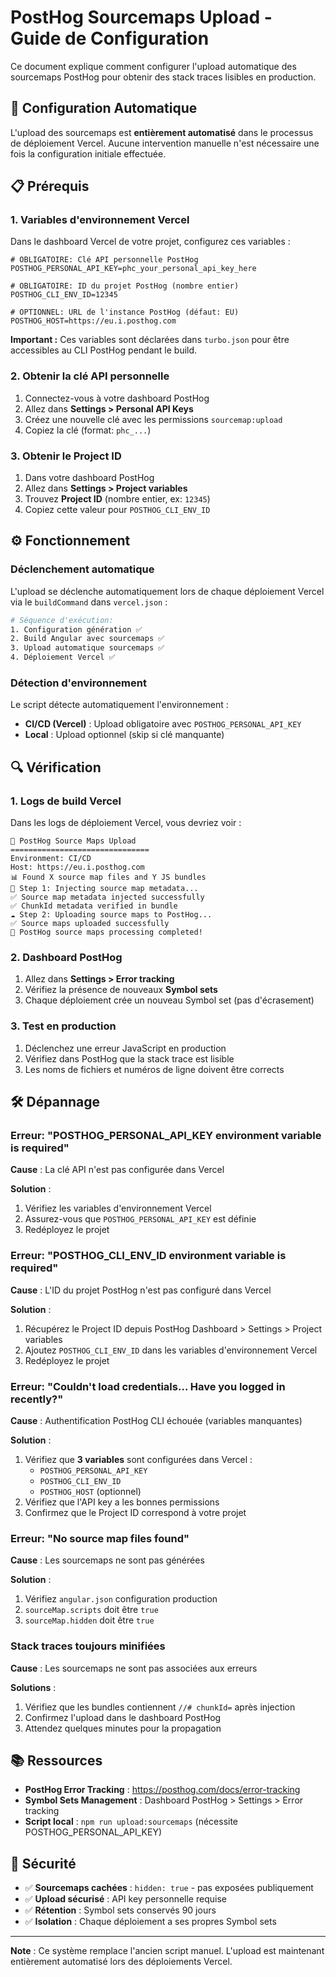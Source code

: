 # PostHog Sourcemaps Upload - Guide de Configuration

Ce document explique comment configurer l'upload automatique des sourcemaps PostHog pour obtenir des stack traces lisibles en production.

## 🔧 Configuration Automatique

L'upload des sourcemaps est **entièrement automatisé** dans le processus de déploiement Vercel. Aucune intervention manuelle n'est nécessaire une fois la configuration initiale effectuée.

## 📋 Prérequis

### 1. Variables d'environnement Vercel

Dans le dashboard Vercel de votre projet, configurez ces variables :

```env
# OBLIGATOIRE: Clé API personnelle PostHog
POSTHOG_PERSONAL_API_KEY=phc_your_personal_api_key_here

# OBLIGATOIRE: ID du projet PostHog (nombre entier)
POSTHOG_CLI_ENV_ID=12345

# OPTIONNEL: URL de l'instance PostHog (défaut: EU)
POSTHOG_HOST=https://eu.i.posthog.com
```

**Important :** Ces variables sont déclarées dans `turbo.json` pour être accessibles au CLI PostHog pendant le build.

### 2. Obtenir la clé API personnelle

1. Connectez-vous à votre dashboard PostHog
2. Allez dans **Settings > Personal API Keys**
3. Créez une nouvelle clé avec les permissions `sourcemap:upload`
4. Copiez la clé (format: `phc_...`)

### 3. Obtenir le Project ID

1. Dans votre dashboard PostHog
2. Allez dans **Settings > Project variables**
3. Trouvez **Project ID** (nombre entier, ex: `12345`)
4. Copiez cette valeur pour `POSTHOG_CLI_ENV_ID`

## ⚙️ Fonctionnement

### Déclenchement automatique

L'upload se déclenche automatiquement lors de chaque déploiement Vercel via le `buildCommand` dans `vercel.json` :

```bash
# Séquence d'exécution:
1. Configuration génération ✅
2. Build Angular avec sourcemaps ✅
3. Upload automatique sourcemaps ✅
4. Déploiement Vercel ✅
```

### Détection d'environnement

Le script détecte automatiquement l'environnement :

- **CI/CD (Vercel)** : Upload obligatoire avec `POSTHOG_PERSONAL_API_KEY`
- **Local** : Upload optionnel (skip si clé manquante)

## 🔍 Vérification

### 1. Logs de build Vercel

Dans les logs de déploiement Vercel, vous devriez voir :

```
🚀 PostHog Source Maps Upload
===============================
Environment: CI/CD
Host: https://eu.i.posthog.com
📊 Found X source map files and Y JS bundles
📝 Step 1: Injecting source map metadata...
✅ Source map metadata injected successfully
✅ ChunkId metadata verified in bundle
☁️ Step 2: Uploading source maps to PostHog...
✅ Source maps uploaded successfully
🎉 PostHog source maps processing completed!
```

### 2. Dashboard PostHog

1. Allez dans **Settings > Error tracking**
2. Vérifiez la présence de nouveaux **Symbol sets**
3. Chaque déploiement crée un nouveau Symbol set (pas d'écrasement)

### 3. Test en production

1. Déclenchez une erreur JavaScript en production
2. Vérifiez dans PostHog que la stack trace est lisible
3. Les noms de fichiers et numéros de ligne doivent être corrects

## 🛠️ Dépannage

### Erreur: "POSTHOG_PERSONAL_API_KEY environment variable is required"

**Cause** : La clé API n'est pas configurée dans Vercel

**Solution** :
1. Vérifiez les variables d'environnement Vercel
2. Assurez-vous que `POSTHOG_PERSONAL_API_KEY` est définie
3. Redéployez le projet

### Erreur: "POSTHOG_CLI_ENV_ID environment variable is required"

**Cause** : L'ID du projet PostHog n'est pas configuré dans Vercel

**Solution** :
1. Récupérez le Project ID depuis PostHog Dashboard > Settings > Project variables
2. Ajoutez `POSTHOG_CLI_ENV_ID` dans les variables d'environnement Vercel
3. Redéployez le projet

### Erreur: "Couldn't load credentials... Have you logged in recently?"

**Cause** : Authentification PostHog CLI échouée (variables manquantes)

**Solution** :
1. Vérifiez que **3 variables** sont configurées dans Vercel :
   - `POSTHOG_PERSONAL_API_KEY`
   - `POSTHOG_CLI_ENV_ID`
   - `POSTHOG_HOST` (optionnel)
2. Vérifiez que l'API key a les bonnes permissions
3. Confirmez que le Project ID correspond à votre projet

### Erreur: "No source map files found"

**Cause** : Les sourcemaps ne sont pas générées

**Solution** :
1. Vérifiez `angular.json` configuration production
2. `sourceMap.scripts` doit être `true`
3. `sourceMap.hidden` doit être `true`

### Stack traces toujours minifiées

**Cause** : Les sourcemaps ne sont pas associées aux erreurs

**Solutions** :
1. Vérifiez que les bundles contiennent `//# chunkId=` après injection
2. Confirmez l'upload dans le dashboard PostHog
3. Attendez quelques minutes pour la propagation

## 📚 Ressources

- **PostHog Error Tracking** : https://posthog.com/docs/error-tracking
- **Symbol Sets Management** : Dashboard PostHog > Settings > Error tracking
- **Script local** : `npm run upload:sourcemaps` (nécessite POSTHOG_PERSONAL_API_KEY)

## 🔐 Sécurité

- ✅ **Sourcemaps cachées** : `hidden: true` - pas exposées publiquement
- ✅ **Upload sécurisé** : API key personnelle requise
- ✅ **Rétention** : Symbol sets conservés 90 jours
- ✅ **Isolation** : Chaque déploiement a ses propres Symbol sets

---

**Note** : Ce système remplace l'ancien script manuel. L'upload est maintenant entièrement automatisé lors des déploiements Vercel.